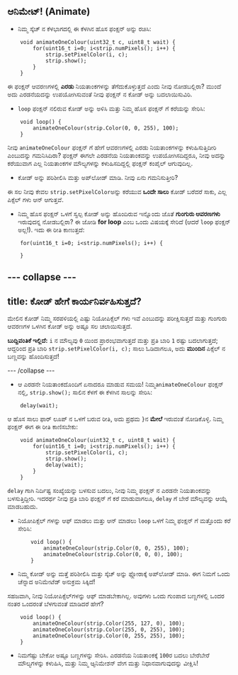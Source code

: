 ## ಆನಿಮೇಟ್! (Animate)

+ ನಿಮ್ಮ ಸ್ಕೆಚ್ ನ ಕೆಳಭಾಗದಲ್ಲಿ ಈ ಕೆಳಗಿನ ಹೊಸ ಫಂಕ್ಷನ್ ಅನ್ನು ರಚಿಸಿ:

``` 
    void animateOneColour(uint32_t c, uint8_t wait) {
        for(uint16_t i=0; i<strip.numPixels(); i++) {
            strip.setPixelColor(i, c);
            strip.show();
        }
    }
```

ಈ ಫಂಕ್ಷನ್ ಆವರಣಗಳಲ್ಲಿ **ಎರಡು** ನಿಯತಾಂಕಗಳನ್ನು ತೆಗೆದುಕೊಳ್ಳುತ್ತದೆ ಎಂದು ನೀವು ನೋಡಬಲ್ಲಿರಾ? ಮುಂದೆ ಅದು ಎರಡನೆಯದನ್ನು ಉಪಯೋಗಿಸುವಂತೆ ನೀವು ಫಂಕ್ಷನ್ ನ ಕೋಡ್ ಅನ್ನು ಬದಲಾಯಿಸುವಿರಿ.

+ `loop` ಫಂಕ್ಷನ್ ನಲಿರುವ ಕೋಡ್ ಅನ್ನು ಅಳಿಸಿ ಮತ್ತು ನಿಮ್ಮ ಹೊಸ ಫಂಕ್ಷನ್ ಗೆ ಕರೆಯನ್ನು ಸೇರಿಸಿ:

```
    void loop() {
        animateOneColour(strip.Color(0, 0, 255), 100);
    }
```

ನೀವು `animateOneColour` ಫಂಕ್ಷನ್ ಗೆ ಹೇಗೆ ಆವರಣಗಳಲ್ಲಿ ಎರಡು ನಿಯತಾಂಕಗಳನ್ನು ಕಳುಹಿಸುತ್ತಿದೀರಿ ಎಂಬುದನ್ನು ಗಮನಿಸಿದಿರಾ? ಫಂಕ್ಷನ್ ಈಗಲೇ ಎರಡನೆಯ ನಿಯತಾಂಕವನ್ನು ಉಪಯೋಗಿಸದಿದ್ದರೂ, ನೀವು ಅದನ್ನು ಕರೆಯುವಾಗ ಎಲ್ಲ ನಿಯತಾಂಕಗಳ ಮೌಲ್ಯಗಳನ್ನು ಕಳುಹಿಸದಿದ್ದಲ್ಲಿ ಫಂಕ್ಷನ್ ಕಂಪೈಲ್ ಆಗುವುದಿಲ್ಲ.

+ ಕೋಡ್ ಅನ್ನು ಪರಿಶೀಲಿಸಿ ಮತ್ತು ಅಪ್‌ಲೋಡ್ ಮಾಡಿ. ನೀವು ಏನು ಗಮನಿಸುತ್ತೀರಿ?

ಈ ಸಲ ನೀವು ಕೇವಲ `strip.setPixelColor`ಅನ್ನು ಕರೆಯುವ **ಒಂದೇ ಸಾಲು** ಕೋಡ್ ಬರೆದರೆ ಸಾಕು, ಎಲ್ಲ ಪಿಕ್ಸೆಲ್ ಗಳು ಆನ್ ಆಗುತ್ತವೆ.

+ ನಿಮ್ಮ ಹೊಸ ಫಂಕ್ಷನ್ ಒಳಗೆ ಸ್ವಲ್ಪ ಕೋಡ್ ಅನ್ನು ಹೊಂದಿರುವ ಇನ್ನೊಂದು ಜೊತೆ **ಗುಂಗುರು ಆವರಣಗಳು** ಇರುವುದನ್ನ ನೋಡಬಲ್ಲಿರಾ? ಈ ಜೋಡಿ **for loop** ಎಂಬ ಒಂದು ವಿಷಯಕ್ಕೆ ಸೇರಿದೆ (ಆದರೆ `loop` ಫಂಕ್ಷನ್ ಅಲ್ಲ!). ಇದು ಈ ರೀತಿ ಕಾಣುತ್ತದೆ:

``` 
    for(uint16_t i=0; i<strip.numPixels(); i++) {

    }
```

--- collapse ---
---
title: ಕೋಡ್ ಹೇಗೆ ಕಾರ್ಯನಿರ್ವಹಿಸುತ್ತದೆ?
---

ಮೇಲಿನ ಕೋಡ್ ನಿಮ್ಮ ಸರಪಳಿಯಲ್ಲಿ ಎಷ್ಟು ನಿಯೋಪಿಕ್ಸೆಲ್ ಗಳು ಇವೆ ಎಂಬುದನ್ನು ಪರೀಕ್ಷಿಸುತ್ತದೆ ಮತ್ತು ಗುಂಗುರು ಆವರಣಗಳ ಒಳಗಿನ ಕೋಡ್ ಅನ್ನು ಅಷ್ಟೂ ಸಲ ಚಲಾಯಿಸುತ್ತದೆ.

**ಬುದ್ದಿವಂತಿಕೆ ಇಲ್ಲಿದೆ:** `i` ನ ಮೌಲ್ಯವು `0` ಯಿಂದ ಪ್ರಾರಂಭವಾಗುತ್ತದೆ ಮತ್ತು ಪ್ರತಿ ಬಾರಿ `1` ರಷ್ಟು ಬದಲಾಗುತ್ತದೆ; ಆದ್ದರಿಂದ ಪ್ರತಿ ಬಾರಿ `strip.setPixelColor(i, c);` ಸಾಲು ಓಡಿದಾಗಲೂ, ಅದು **ಮುಂದಿನ** ಪಿಕ್ಸೆಲ್ ನ ಬಣ್ಣವನ್ನು ಹೊಂದಿಸುತ್ತದೆ!

--- /collapse ---

+ ಆ ಎರಡನೇ ನಿಯತಾಂಕದೊಂದಿಗೆ ಏನಾದರೂ ಮಾಡುವ ಸಮಯ! ನಿಮ್ಮ`animateOneColour` ಫಂಕ್ಷನ್ ನಲ್ಲಿ, `strip.show();` ಸಾಲಿನ ಕೆಳಗೆ ಈ ಕೆಳಗಿನ ಸಾಲನ್ನು ಸೇರಿಸಿ:

```
    delay(wait);
```

ಆ ಹೊಸ ಸಾಲು ಫಾರ್ ಲೂಪ್ ನ ಒಳಗೆ ಬರುವ ರೀತಿ, ಅದು ಪ್ರಥಮ `}`ನ **ಮೇಲೆ** ಇರುವಂತೆ ನೋಡಿಕೊಳ್ಳಿ. ನಿಮ್ಮ ಫಂಕ್ಷನ್ ಈಗ ಈ ರೀತಿ ಕಾಣಿಸಬೇಕು:

``` 
    void animateOneColour(uint32_t c, uint8_t wait) {
        for(uint16_t i=0; i<strip.numPixels(); i++) {
            strip.setPixelColor(i, c);
            strip.show();
            delay(wait);
        }
    }
```

`delay` ಗಾಗಿ ನಿರ್ದಿಷ್ಟ ಸಂಖ್ಯೆಯನ್ನು ಬಳಸುವ ಬದಲು, ನೀವು ನಿಮ್ಮ ಫಂಕ್ಷನ್ ನ ಎರಡನೇ ನಿಯತಾಂಕವನ್ನು ಬಳಸುತ್ತಿದ್ದೀರಿ. ಇದರರ್ಥ ನೀವು ಪ್ರತಿ ಬಾರಿ ಫಂಕ್ಷನ್ ಗೆ ಕರೆ ಮಾಡುವಾಗಲೂ, `delay` ಗೆ ಬೇರೆ ಮೌಲ್ಯವನ್ನು ಆಯ್ಕೆ ಮಾಡಬಹುದು.

+ ನಿಯೋಪಿಕ್ಸೆಲ್ ಗಳನ್ನು ಆಫ್ ಮಾಡಲು ಮತ್ತು ಆನ್ ಮಾಡಲು `loop` ಒಳಗೆ ನಿಮ್ಮ ಫಂಕ್ಷನ್ ಗೆ ಮತ್ತೊಂದು ಕರೆ ಸೇರಿಸಿ:

    ```
        void loop() {
            animateOneColour(strip.Color(0, 0, 255), 100);
            animateOneColour(strip.Color(0, 0, 0), 100);
        }
    ```

+ ನಿಮ್ಮ ಕೋಡ್ ಅನ್ನು ಮತ್ತೆ ಪರಿಶೀಲಿಸಿ ಮತ್ತು ಸ್ಕೆಚ್ ಅನ್ನು ಫ್ಲೋರಾಕ್ಕೆ ಅಪ್‌ಲೋಡ್ ಮಾಡಿ. ಈಗ ನಿಮಗೆ ಒಂದು ಚೆನ್ನಾದ ಅನಿಮೇಟೆಡ್ ಅನುಕ್ರಮ ಸಿಕ್ಕಿದೆ!

ಸಹಜವಾಗಿ, ನೀವು ನಿಯೋಪಿಕ್ಸೆಲ್‌ಗಳನ್ನು ಆಫ್ ಮಾಡಬೇಕಾಗಿಲ್ಲ. ಅವುಗಳು ಒಂದು ಗುಂಪಾದ ಬಣ್ಣಗಳಲ್ಲಿ ಒಂದರ ನಂತರ ಒಂದರಂತೆ ಬೆಳಗುವಂತೆ ಮಾಡಿದರೆ ಹೇಗೆ?

```
    void loop() {
        animateOneColour(strip.Color(255, 127, 0), 100);
        animateOneColour(strip.Color(255, 0, 255), 100);
        animateOneColour(strip.Color(0, 255, 255), 100);
    }
```

+ ನಿಮಗೆಷ್ಟು ಬೇಕೋ ಅಷ್ಟೂ ಬಣ್ಣಗಳನ್ನು ಸೇರಿಸಿ. ಎರಡನೆಯ ನಿಯತಾಂಕಕ್ಕೆ `100`ರ ಬದಲು ಬೇರೆಬೇರೆ ಮೌಲ್ಯಗಳನ್ನು ಕಳುಹಿಸಿ, ಮತ್ತು ನಿಮ್ಮ ಆ್ಯನಿಮೇಶನ್ ವೇಗ ಮತ್ತು ನಿಧಾನವಾಗುವುದನ್ನು ವೀಕ್ಷಿಸಿ!
